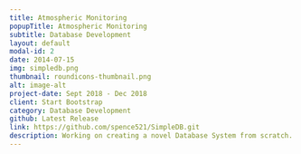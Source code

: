 ```yaml
---
title: Atmospheric Monitoring
popupTitle: Atmospheric Monitoring
subtitle: Database Development
layout: default
modal-id: 2
date: 2014-07-15
img: simpledb.png
thumbnail: roundicons-thumbnail.png
alt: image-alt
project-date: Sept 2018 - Dec 2018
client: Start Bootstrap
category: Database Development
github: Latest Release
link: https://github.com/spence521/SimpleDB.git
description: Working on creating a novel Database System from scratch. Implementing support modules like Buffer Management Engine, Disk Based Bplus tree indexing engine, query optimizers, support for join, union etc. Implementation in Java.
---
```

